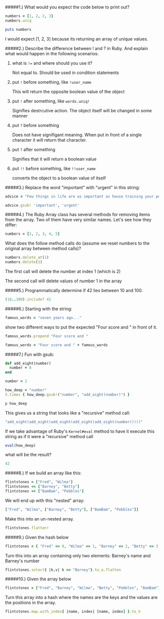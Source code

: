 #####1.) What would you expect the code below to print out?
```ruby
numbers = [1, 2, 2, 3]
numbers.uniq

puts numbers
```
I would expect [1, 2, 3] because its returning an array of unique values.


#####2.) Describe the difference between ! and ? in Ruby. And explain what would happen in the following scenarios:
1. what is `!=` and where should you use it?
    
    Not equal to. Should be used in condition statements

2. put `!` before something, like `!user_name`
    
    This will return the opposite boolean value of the object

3. put `!` after something, like `words.uniq!`
    
    Signifies destrcutive action. The object itself will be changed in some manner

4. put `?` before something
    
    Does not have signifigant meaning. When put in front of a single character it will return that character.

5. put `?` after something
    
    Signifies that it will return a boolean value

6. put `!!` before something, like `!!user_name`
    
    converts the object to a boolean value of itself


#####3.) Replace the word "important" with "urgent" in this string:
```ruby
advice = "Few things in life are as important as house training your pet dinosaur.
```

```ruby
advice.gsub! 'important', 'urgent'
```


#####4.) The Ruby Array class has several methods for removing items from the array. Two of them have very similar names. Let's see how they differ:
```ruby
numbers = [1, 2, 3, 4, 5]
```

What does the follow method calls do (assume we reset numbers to the original array between method calls)?
```ruby
numbers.delete_at(1)
numbers.delete(1)
```
The first call will delete the number at index 1 (which is 2)

The second call will delete values of number 1 in the array


#####5.) Programmatically determine if 42 lies between 10 and 100.
```ruby
(10..100).include? 42
```


#####6.) Starting with the string:
```ruby
famous_words = "seven years ago..."
```

show two different ways to put the expected "Four score and " in front of it.

```ruby
famous_words.prepend "Four score and "
```

```ruby
famous_words = "Four score and " + famous_words
```


#####7.) Fun with gsub:
```ruby
def add_eight(number)
  number + 8
end

number = 2

how_deep = "number"
5.times { how_deep.gsub!("number", "add_eight(number)") }

p how_deep
```

This gives us a string that looks like a "recursive" method call:

```ruby
"add_eight(add_eight(add_eight(add_eight(add_eight(number)))))"
```

If we take advantage of Ruby's `Kernel#eval` method to have it execute this string as if it were a "recursive" method call

```ruby
eval(how_deep)
```

what will be the result?

```ruby
42
```


#####8.) If we build an array like this:
```ruby
flintstones = ["Fred", "Wilma"]
flintstones << ["Barney", "Betty"]
flintstones << ["BamBam", "Pebbles"]
```
We will end up with this "nested" array:

```ruby
["Fred", "Wilma", ["Barney", "Betty"], ["BamBam", "Pebbles"]]
```

Make this into an un-nested array.

```ruby
flintstones.flatten!
```


#####9.) Given the hash below
```ruby
flintstones = { "Fred" => 0, "Wilma" => 1, "Barney" => 2, "Betty" => 3, "BamBam" => 4, "Pebbles" => 5 }
```

Turn this into an array containing only two elements: Barney's name and Barney's number

```ruby
flintstones.select{ |k,v| k == "Barney"}.to_a.flatten
```


#####10.) Given the array below
```ruby
flintstones = ["Fred", "Barney", "Wilma", "Betty", "Pebbles", "BamBam"]
```

Turn this array into a hash where the names are the keys and the values are the positions in the array.

```ruby
flintstones.map.with_index{ |name, index| [name, index] }.to_h
```